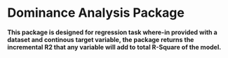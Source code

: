 # Dominance Analysis Package

**This package is designed for regression task where-in provided with a dataset and continous target variable, the package returns the incremental R2 that any variable will add to total R-Square of the model.**
